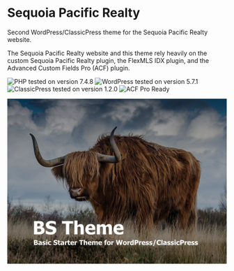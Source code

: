 # Sequoia Pacific Realty

Second WordPress/ClassicPress theme for the Sequoia Pacific Realty website.

The Sequoia Pacific Realty website and this theme rely heavily on the custom Sequoia Pacific Realty plugin, the FlexMLS IDX plugin, and the Advanced Custom Fields Pro (ACF) plugin.

![PHP tested on version 7.4.8](https://img.shields.io/badge/PHP-7.4.8-8892bf.svg?style=flat-square)
![WordPress tested on version 5.7.1](https://img.shields.io/badge/WordPress-5.7.1-0073aa.svg?style=flat-square)
![ClassicPress tested on version 1.2.0](https://img.shields.io/badge/ClassicPress-1.2.0-03768e.svg?style=flat-square)
![ACF Pro Ready](https://img.shields.io/badge/ACF-ready-00d3ae.svg?style=flat-square)

![Theme Screenshot](https://raw.githubusercontent.com/ControlledChaos/spr-two/master/screenshot.jpg)
